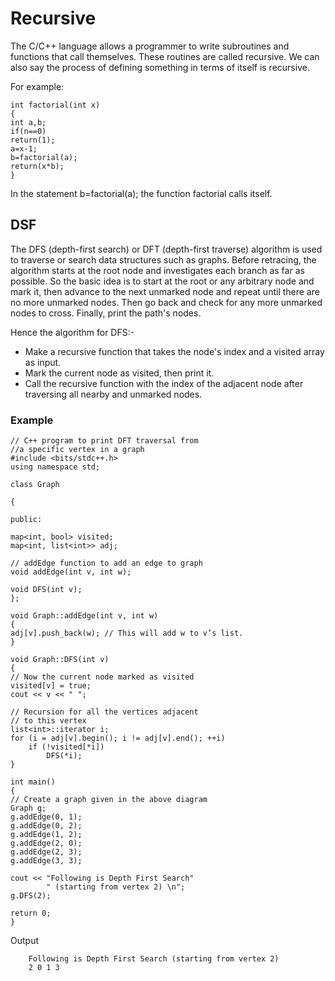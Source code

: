 # Recursive 
 
The C/C++ language allows a programmer to write subroutines and functions that call themselves. These routines are called recursive. We can also say the process of defining something in terms of itself is recursive.

For example:    
    
    int factorial(int x)
    {
    int a,b;
    if(n==0)
    return(1);
    a=x-1;
    b=factorial(a);
    return(x*b);
    }

In the statement b=factorial(a); the function factorial calls itself.

## DSF

The DFS (depth-first search) or DFT (depth-first traverse) algorithm is used to traverse or search data structures such as graphs. Before retracing, the algorithm starts at the root node and investigates each branch as far as possible. So the basic idea is to start at the root or any arbitrary node and mark it, then advance to the next unmarked node and repeat until there are no more unmarked nodes. Then go back and check for any more unmarked nodes to cross. Finally, print the path's nodes.
	
Hence the algorithm for DFS:-

- Make a recursive function that takes the node's index and a visited array as input.
- Mark the current node as visited, then print it.
- Call the recursive function with the index of the adjacent node after traversing all nearby and unmarked nodes.

### Example

    // C++ program to print DFT traversal from
    //a specific vertex in a graph
    #include <bits/stdc++.h>
    using namespace std;
  
    class Graph 

    {

    public:
    
    map<int, bool> visited;
    map<int, list<int>> adj;
  
    // addEdge function to add an edge to graph
    void addEdge(int v, int w);
  
    void DFS(int v);
    };
  
    void Graph::addEdge(int v, int w)
    {
    adj[v].push_back(w); // This will add w to v’s list.
    }
  
    void Graph::DFS(int v)
    {
    // Now the current node marked as visited 
    visited[v] = true;
    cout << v << " ";
  
    // Recursion for all the vertices adjacent
    // to this vertex
    list<int>::iterator i;
    for (i = adj[v].begin(); i != adj[v].end(); ++i)
        if (!visited[*i])
            DFS(*i);
    }
  
    int main()
    {
    // Create a graph given in the above diagram
    Graph g;
    g.addEdge(0, 1);
    g.addEdge(0, 2);
    g.addEdge(1, 2);
    g.addEdge(2, 0);
    g.addEdge(2, 3);
    g.addEdge(3, 3);
  
    cout << "Following is Depth First Search"
            " (starting from vertex 2) \n";
    g.DFS(2);
  
    return 0;
    }

Output

		Following is Depth First Search (starting from vertex 2)
		2 0 1 3
